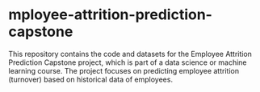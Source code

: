# mployee-attrition-prediction-capstone
This repository contains the code and datasets for the Employee Attrition Prediction Capstone project, which is part of a data science or machine learning course. The project focuses on predicting employee attrition (turnover) based on historical data of employees.
